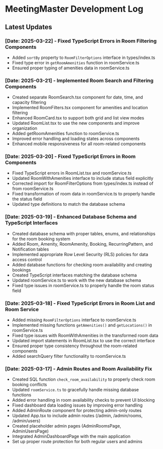 
# MeetingMaster Development Log

## Latest Updates

### [Date: 2025-03-22] - Fixed TypeScript Errors in Room Filtering Components
- Added `sortBy` property to `RoomFilterOptions` interface in types/index.ts
- Fixed type error in `getRoomAmenities` function in roomService.ts
- Ensured proper typing of amenities data in roomService.ts

### [Date: 2025-03-21] - Implemented Room Search and Filtering Components
- Created separate RoomSearch.tsx component for date, time, and capacity filtering
- Implemented RoomFilters.tsx component for amenities and location filtering
- Enhanced RoomCard.tsx to support both grid and list view modes
- Updated RoomList.tsx to use the new components and improve organization
- Added getRoomAmenities function to roomService.ts
- Improved error handling and loading states across components
- Enhanced mobile responsiveness for all room-related components

### [Date: 2025-03-20] - Fixed TypeScript Errors in Room Components
- Fixed TypeScript errors in RoomList.tsx and roomService.ts
- Updated RoomWithAmenities interface to include status field explicitly 
- Corrected import for RoomFilterOptions from types/index.ts instead of from roomService.ts
- Fixed transformation of room data in roomService.ts to properly handle the status field
- Updated type definitions to match the database schema

### [Date: 2025-03-19] - Enhanced Database Schema and TypeScript Interfaces
- Created database schema with proper tables, enums, and relationships for the room booking system
- Added Room, Amenity, RoomAmenity, Booking, RecurringPattern, and Notification tables
- Implemented appropriate Row Level Security (RLS) policies for data access control
- Added database functions for checking room availability and creating bookings
- Created TypeScript interfaces matching the database schema
- Updated roomService.ts to work with the new database schema
- Fixed type issues in roomService.ts to properly handle the room status field

### [Date: 2025-03-18] - Fixed TypeScript Errors in Room List and Room Service
- Added missing `RoomFilterOptions` interface to roomService.ts
- Implemented missing functions `getAmenities()` and `getLocations()` in roomService.ts
- Fixed type issues with RoomWithAmenities in the transformed room data
- Updated import statements in RoomList.tsx to use the correct interface
- Ensured proper type consistency throughout the room-related components
- Added searchQuery filter functionality to roomService.ts

### [Date: 2025-03-17] - Admin Routes and Room Availability Fix
- Created SQL function `check_room_availability` to properly check room booking conflicts
- Updated `roomService.ts` to gracefully handle missing database functions
- Added error handling in room availability checks to prevent UI blocking
- Fixed dashboard data loading issues by improving error handling
- Added AdminRoute component for protecting admin-only routes
- Updated App.tsx to include admin routes (/admin, /admin/rooms, /admin/users)
- Created placeholder admin pages (AdminRoomsPage, AdminUsersPage)
- Integrated AdminDashboardPage with the main application
- Set up proper route protection for both regular users and admins
